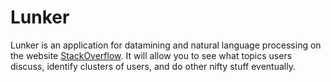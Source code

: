 # Lunker

Lunker is an application for datamining and natural language processing on the
website [StackOverflow](http://stackoverflow.com). It will allow you to see what
topics users discuss, identify clusters of users, and do other nifty stuff
eventually.
